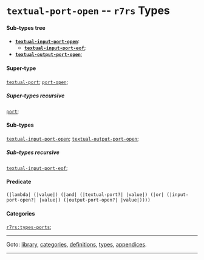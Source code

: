 

<a id='type__r7rs__textual-port-open'></a>

# `textual-port-open` -- `r7rs` Types


#### Sub-types tree

* **[`textual-input-port-open`](../../r7rs/types/textual-input-port-open.md#type__r7rs__textual-input-port-open)**:
  * **[`textual-input-port-eof`](../../r7rs/types/textual-input-port-eof.md#type__r7rs__textual-input-port-eof)**;
* **[`textual-output-port-open`](../../r7rs/types/textual-output-port-open.md#type__r7rs__textual-output-port-open)**;


#### Super-type

[`textual-port`](../../r7rs/types/textual-port.md#type__r7rs__textual-port);
[`port-open`](../../r7rs/types/port-open.md#type__r7rs__port-open);


##### Super-types recursive

[`port`](../../r7rs/types/port.md#type__r7rs__port);


#### Sub-types

[`textual-input-port-open`](../../r7rs/types/textual-input-port-open.md#type__r7rs__textual-input-port-open);
[`textual-output-port-open`](../../r7rs/types/textual-output-port-open.md#type__r7rs__textual-output-port-open);


##### Sub-types recursive

[`textual-input-port-eof`](../../r7rs/types/textual-input-port-eof.md#type__r7rs__textual-input-port-eof);


#### Predicate

```
(|lambda| (|value|) (|and| (|textual-port?| |value|) (|or| (|input-port-open?| |value|) (|output-port-open?| |value|))))
```


#### Categories

[`r7rs:types-ports`](../../r7rs/categories/r7rs_3a_types-ports.md#category__r7rs__r7rs_3a_types-ports);

----

Goto: [library](../../r7rs/_index.md#library__r7rs), [categories](../../r7rs/categories/_index.md#toc__r7rs__categories), [definitions](../../r7rs/definitions/_index.md#toc__r7rs__definitions), [types](../../r7rs/types/_index.md#toc__r7rs__types), [appendices](../../r7rs/appendices/_index.md#toc__r7rs__appendices).

----

